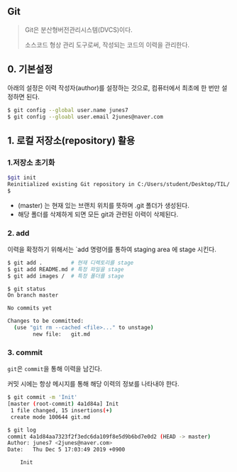 ## Git

> Git은 분산형버전관리시스템(DVCS)이다.
>
> 소스코드 형상 관리 도구로써, 작성되는 코드의 이력을 관리한다.

## 0. 기본설정

아래의 설정은 이력 작성자(author)를 설정하는 것으로, 컴퓨터에서 최초에 한 번만 설정하면 된다.

```bash
$ git config --global user.name junes7
$ git config --gloabl user.email 2junes@naver.com
```

## 1. 로컬 저장소(repository) 활용

### 1.저장소 초기화

```bash
$git init
Reinitialized existing Git repository in C:/Users/student/Desktop/TIL/.git/(master)
$
```

* (master) 는 현재 있는 브랜치 위치를 뜻하며 .git 폴더가 생성된다.
* 해당 폴더를 삭제하게 되면 모든 git과 관련된 이력이 삭제된다.

### 2. add

이력을 확정하기 위해서는 `add 명령어를 통하여 staging area 에 stage 시킨다.

```bash
$ git add .			# 현재 디렉토리를 stage
$ git add README.md # 특정 파일을 stage
$ git add images /  # 특정 폴더를 stage
```

```bash
$ git status
On branch master

No commits yet

Changes to be committed:
  (use "git rm --cached <file>..." to unstage)
        new file:   git.md

```

### 3. commit

`git`은 `commit`을 통해  이력을 남긴다.

커밋 시에는 항상 메시지를 통해 해당 이력의 정보를 나타내야 한다.

```bash
$ git commit -m 'Init'
[master (root-commit) 4a1d84a] Init
 1 file changed, 15 insertions(+)
 create mode 100644 git.md
```

```bash
$ git log
commit 4a1d84aa7323f2f3edc6da109f8e5d9b6bd7e0d2 (HEAD -> master)
Author: junes7 <2junes@naver.com>
Date:   Thu Dec 5 17:03:49 2019 +0900

    Init
```

